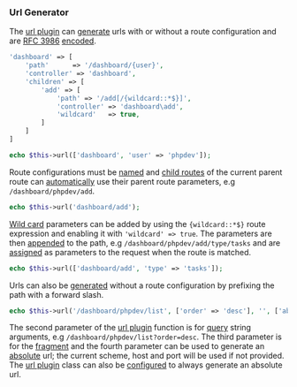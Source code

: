 ### Url Generator
The [url plugin](https://github.com/mvc5/mvc5/blob/master/src/Url/Plugin.php) can [generate](https://github.com/mvc5/mvc5/blob/master/src/Url/Route/Generator.php) urls with or without a route configuration and are [RFC 3986](https://tools.ietf.org/html/rfc3986) [encoded](https://github.com/mvc5/mvc5/blob/master/src/Url/Assemble.php).
```php
'dashboard' => [
    'path'      => '/dashboard/{user}',
    'controller' => 'dashboard',
    'children' => [
        'add' => [
            'path' => '/add[/{wildcard::*$}]',
            'controller' => 'dashboard\add',
            'wildcard'   => true,
        ]
    ]
]
```
```php
echo $this->url(['dashboard', 'user' => 'phpdev']);
```
Route configurations must be [named](https://github.com/mvc5/mvc5/blob/master/src/Url/Route/Generator.php#L74) and [child routes](https://github.com/mvc5/mvc5/blob/master/src/Route/Match/Path.php#L41) of the current parent route can [automatically](https://github.com/mvc5/mvc5/blob/master/src/Url/Plugin.php#L127) use their parent route parameters, e.g <code>/dashboard/phpdev/add</code>.
```php
echo $this->url('dashboard/add');
```
[Wild card](https://github.com/mvc5/mvc5/blob/master/src/Route/Match/Wildcard.php) parameters can be added by using the <code>{wildcard::*$}</code> route expression and enabling it with <code>'wildcard' => true</code>. The parameters are then [appended](https://github.com/mvc5/mvc5/blob/master/src/Url/Route/Generator.php#L225) to the path, e.g <code>/dashboard/phpdev/add/type/tasks</code> and are [assigned](https://github.com/mvc5/mvc5/blob/master/src/Route/Match/Wildcard.php#L87) as parameters to the request when the route is matched. 
```php
echo $this->url(['dashboard/add', 'type' => 'tasks']);
```
Urls can also be [generated](https://github.com/mvc5/mvc5/blob/master/src/Url/Plugin.php#L117) without a route configuration by prefixing the path with a forward slash.
```php
echo $this->url('/dashboard/phpdev/list', ['order' => 'desc'], '', ['absolute' => true]);
```
The second parameter of the [url plugin](https://github.com/mvc5/mvc5/blob/master/src/Url/Plugin.php) function is for [query](https://github.com/mvc5/mvc5/blob/master/src/Url/Plugin.php#L148) string arguments, e.g <code>/dashboard/phpdev/list?order=desc</code>. The third parameter is for the [fragment](https://github.com/mvc5/mvc5/blob/master/src/Url/Plugin.php#L148) and the fourth parameter can be used to generate an [absolute](https://github.com/mvc5/mvc5/blob/master/src/Url/Plugin.php#L68) url; the current scheme, host and port will be used if not provided. The [url plugin](https://github.com/mvc5/mvc5/blob/master/src/Url/Plugin.php) class can also be [configured](https://github.com/mvc5/mvc5/blob/master/src/Url/Plugin.php#L52) to always generate an absolute url.
